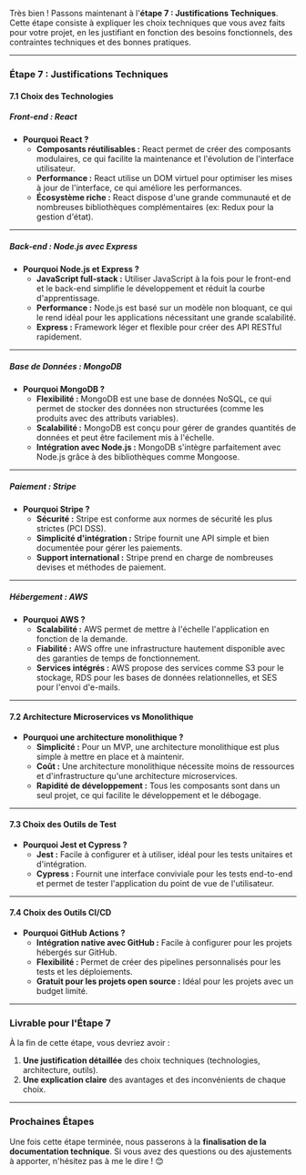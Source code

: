 Très bien ! Passons maintenant à l'**étape 7 : Justifications Techniques**. Cette étape consiste à expliquer les choix techniques que vous avez faits pour votre projet, en les justifiant en fonction des besoins fonctionnels, des contraintes techniques et des bonnes pratiques.

---

### **Étape 7 : Justifications Techniques**

#### **7.1 Choix des Technologies**

##### **Front-end : React**
- **Pourquoi React ?**
  - **Composants réutilisables :** React permet de créer des composants modulaires, ce qui facilite la maintenance et l'évolution de l'interface utilisateur.
  - **Performance :** React utilise un DOM virtuel pour optimiser les mises à jour de l'interface, ce qui améliore les performances.
  - **Écosystème riche :** React dispose d'une grande communauté et de nombreuses bibliothèques complémentaires (ex: Redux pour la gestion d'état).

---

##### **Back-end : Node.js avec Express**
- **Pourquoi Node.js et Express ?**
  - **JavaScript full-stack :** Utiliser JavaScript à la fois pour le front-end et le back-end simplifie le développement et réduit la courbe d'apprentissage.
  - **Performance :** Node.js est basé sur un modèle non bloquant, ce qui le rend idéal pour les applications nécessitant une grande scalabilité.
  - **Express :** Framework léger et flexible pour créer des API RESTful rapidement.

---

##### **Base de Données : MongoDB**
- **Pourquoi MongoDB ?**
  - **Flexibilité :** MongoDB est une base de données NoSQL, ce qui permet de stocker des données non structurées (comme les produits avec des attributs variables).
  - **Scalabilité :** MongoDB est conçu pour gérer de grandes quantités de données et peut être facilement mis à l'échelle.
  - **Intégration avec Node.js :** MongoDB s'intègre parfaitement avec Node.js grâce à des bibliothèques comme Mongoose.

---

##### **Paiement : Stripe**
- **Pourquoi Stripe ?**
  - **Sécurité :** Stripe est conforme aux normes de sécurité les plus strictes (PCI DSS).
  - **Simplicité d'intégration :** Stripe fournit une API simple et bien documentée pour gérer les paiements.
  - **Support international :** Stripe prend en charge de nombreuses devises et méthodes de paiement.

---

##### **Hébergement : AWS**
- **Pourquoi AWS ?**
  - **Scalabilité :** AWS permet de mettre à l'échelle l'application en fonction de la demande.
  - **Fiabilité :** AWS offre une infrastructure hautement disponible avec des garanties de temps de fonctionnement.
  - **Services intégrés :** AWS propose des services comme S3 pour le stockage, RDS pour les bases de données relationnelles, et SES pour l'envoi d'e-mails.

---

#### **7.2 Architecture Microservices vs Monolithique**
- **Pourquoi une architecture monolithique ?**
  - **Simplicité :** Pour un MVP, une architecture monolithique est plus simple à mettre en place et à maintenir.
  - **Coût :** Une architecture monolithique nécessite moins de ressources et d'infrastructure qu'une architecture microservices.
  - **Rapidité de développement :** Tous les composants sont dans un seul projet, ce qui facilite le développement et le débogage.

---

#### **7.3 Choix des Outils de Test**
- **Pourquoi Jest et Cypress ?**
  - **Jest :** Facile à configurer et à utiliser, idéal pour les tests unitaires et d'intégration.
  - **Cypress :** Fournit une interface conviviale pour les tests end-to-end et permet de tester l'application du point de vue de l'utilisateur.

---

#### **7.4 Choix des Outils CI/CD**
- **Pourquoi GitHub Actions ?**
  - **Intégration native avec GitHub :** Facile à configurer pour les projets hébergés sur GitHub.
  - **Flexibilité :** Permet de créer des pipelines personnalisés pour les tests et les déploiements.
  - **Gratuit pour les projets open source :** Idéal pour les projets avec un budget limité.

---

### **Livrable pour l'Étape 7**
À la fin de cette étape, vous devriez avoir :
1. **Une justification détaillée** des choix techniques (technologies, architecture, outils).
2. **Une explication claire** des avantages et des inconvénients de chaque choix.

---

### **Prochaines Étapes**
Une fois cette étape terminée, nous passerons à la **finalisation de la documentation technique**. Si vous avez des questions ou des ajustements à apporter, n'hésitez pas à me le dire ! 😊